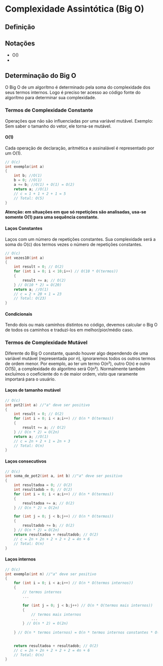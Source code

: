 # Complexidade Assintótica (Big O)

## Definição


## Notações
- O()
- 


## Determinação do Big O

O Big O de um algorítmo é determinado pela soma do complexidade dos seus termos internos. Logo é preciso ter acesso ao código fonte do algorítmo para determinar sua complexidade.

### Termos de Complexidade Constante

Operações que não são influenciadas por uma variável mutável. Exemplo: Sem saber o tamanho do vetor, ele torna-se mutável.

#### O(1)

Cada operação de declaração, aritmética e assinalável é representado por um O(1).

```c
// O(c)
int exemplo(int a)
{
    int b; //O(1)
    b = 0; //O(1)
    a += b; //O(1) + O(1) = O(2)
    return a; //O(1)
    // c = 1 + 1 + 2 + 1 = 5
    // Total: O(5)
}
```

**Atenção: em situações em que só repetições são analisadas, usa-se somente O(1) para uma sequência constante.**

#### Laços Constantes

Laços com um número de repetições constantes. Sua complexidade será a soma do O(c) dos termos vezes o número de repetições constantes.

```c
// O(c)
int vezes10(int a)
{
    int result = 0; // O(2)
    for (int i = 0; i < 10;i++) // O(10 * O(termos))
    {
        result += a; // O(2)
    } // O(10 * 2) = O(20)
    return a; //O(1)
    // c = 2 + 20 + 1 = 23
    // Total: O(23)
}
```

#### Condicionais

Tendo dois ou mais caminhos distintos no código, devemos calcular o Big O de todos os caminhos e traduzí-los em melhor/pior/médio caso.

### Termos de Complexidade Mutável

Diferente do Big O constante, quando houver algo dependendo de uma variável mutável (representada por *n*), ignoraremos todos os outros termos de ordem menor. Por exemplo, ao ter um termo O(n²), outro O(n) e outro O(15), a complexidade do algorítmo será O(n²). Normalmente também excluímos o coeficiente do n de maior ordem, visto que raramente importará para o usuário.

#### Laços de tamanho mutável

```c
// O(c)
int pot2(int a) //"a" deve ser positivo
{
    int result = 0; // O(2)
    for (int i = 0; i < a;i++) // O(n * O(termos))
    {
        result += a; // O(2)
    } // O(n * 2) = O(2n)
    return a; //O(1)
    // c = 2n + 2 + 1 = 2n + 3
    // Total: O(n)
}
```

#### Laços consecutivos

```c
// O(c)
int soma_de_pot2(int a, int b) //"a" deve ser positivo
{
    int resultadoa = 0; // O(2)
    int resultadob = 0; // O(2)
    for (int i = 0; i < a;i++) // O(n * O(termos))
    {
        resultadoa += a; // O(2)
    } // O(n * 2) = O(2n)

    for (int j = 0; j < b;j++) // O(n * O(termos))
    {
        resultadob += b; // O(2)
    } // O(n * 2) = O(2n)
    return resultadoa + resultadob; // O(2)
    // c = 2n + 2n + 2 + 2 + 2 = 4n + 6
    // Total: O(n)
}
```

#### Laços internos
```c
// O(c)
int exemplo(int n) //"a" deve ser positivo
{
    for (int i = 0; i < a;i++) // O(n * O(termos internos))
    {
        // termos internos
        ...

        for (int j = 0; j < b;j++) // O(n * O(termos mais internos))
        {
            // termos mais internos
            ...
        } // O(n * 2) = O(2n)
        
    } // O(n * termos internos) = O(n * termos internos constantes * O(n * termos mais internos)) = O(n²)

    
    return resultadoa + resultadob; // O(2)
    // c = 2n + 2n + 2 + 2 + 2 = 4n + 6
    // Total: O(n)
}
```

